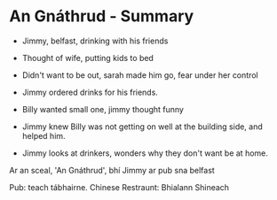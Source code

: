 # An Gnáthrud - Summary

* Jimmy, belfast, drinking with his friends
* Thought of wife, putting kids to bed
* Didn't want to be out, sarah made him go, fear under her control

* Jimmy ordered drinks for his friends.
* Billy wanted small one, jimmy thought funny
* Jimmy knew Billy was not getting on well at the building side, and helped him.
* Jimmy looks at drinkers, wonders why they don't want be at home.


Ar an sceal, 'An Gnáthrud', bhí Jimmy ar pub sna belfast



Pub: teach tábhairne.
Chinese Restraunt: Bhialann Shineach


